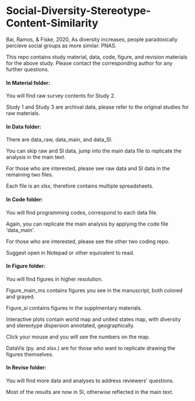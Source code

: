 # Social-Diversity-Stereotype-Content-Similarity
Bai, Ramos, &amp; Fiske, 2020, As diversity increases, people paradoxically percieve social groups as more similar. PNAS.

This repo contains study material, data, code, figure, and revision materials for the above study. 
Please contact the corresponding author for any further questions.


#### In Material folder:
You will find raw survey contents for Study 2. 

Study 1 and Study 3 are archival data, please refer to the original studies for raw materials.


#### In Data folder: 
There are data_raw, data_main, and data_SI.

You can skip raw and SI data, jump into the main data file to replicate the analysis in the main text.

For those who are interested, please see raw data and SI data in the remaining two files.

Each file is an xlsx, therefore contains multiple spreadsheets.

 
#### In Code folder: 
You will find programming codes, correspond to each data file.

Again, you can replicate the main analysis by applying the code file 'data_main'.

For those who are interested, please see the other two coding repo.

Suggest open in Notepad or other equivalent to read.


#### In Figure folder: 
You will find figures in higher resolution.

Figure_main_ms contains figures you see in the manuscript, both colored and grayed.

Figure_si contains figures in the supplmentary materials.

Interactive plots contain world map and united states map, with diversity and stereotype dispersion annotated, geographically.

Click your mouse and you will see the numbers on the map.

DataVis (py. and xlsx.) are for those who want to replicate drawing the figures themselves.


#### In Revise folder: 
You will find more data and analyses to address reviewers' questions.

Most of the results are now in SI, otherwise reflected in the main text.
